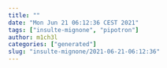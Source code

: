 ```yaml
---
title: ""
date: "Mon Jun 21 06:12:36 CEST 2021"
tags: ["insulte-mignone", "pipotron"]
author: m1ch3l
categories: ["generated"]
slug: "insulte-mignone/2021-06-21-06:12:36"
---
```



